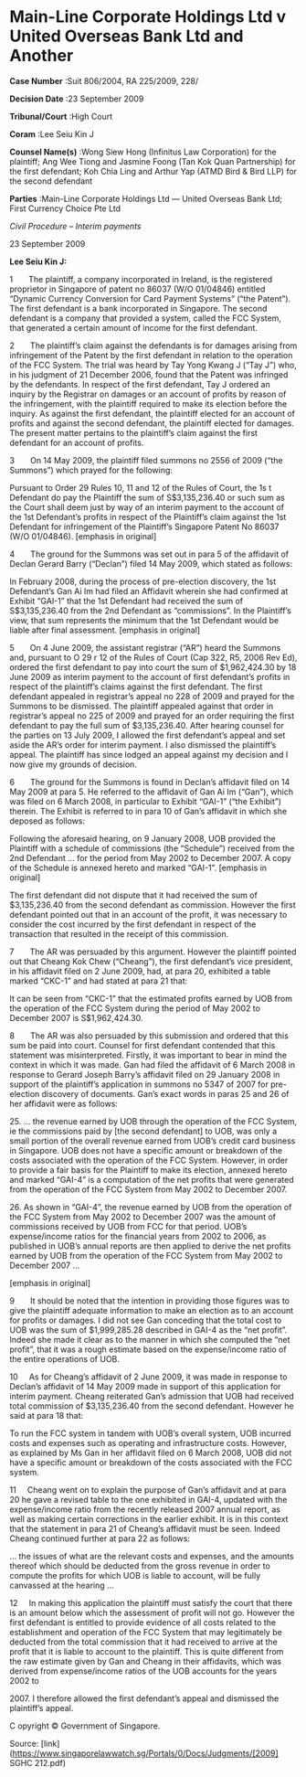 # Main-Line Corporate Holdings Ltd v United Overseas Bank Ltd and Another 



**Case Number** :Suit 806/2004, RA 225/2009, 228/ 

**Decision Date** :23 September 2009 

**Tribunal/Court** :High Court 

**Coram** :Lee Seiu Kin J 

**Counsel Name(s)** :Wong Siew Hong (Infinitus Law Corporation) for the plaintiff; Ang Wee Tiong and Jasmine Foong (Tan Kok Quan Partnership) for the first defendant; Koh Chia Ling and Arthur Yap (ATMD Bird & Bird LLP) for the second defendant 

**Parties** :Main-Line Corporate Holdings Ltd — United Overseas Bank Ltd; First Currency Choice Pte Ltd 

_Civil Procedure_ – _Interim payments_ 

23 September 2009 

**Lee Seiu Kin J:** 

1       The plaintiff, a company incorporated in Ireland, is the registered proprietor in Singapore of patent no 86037 (W/O 01/04846) entitled “Dynamic Currency Conversion for Card Payment Systems” (“the Patent”). The first defendant is a bank incorporated in Singapore. The second defendant is a company that provided a system, called the FCC System, that generated a certain amount of income for the first defendant. 

2       The plaintiff’s claim against the defendants is for damages arising from infringement of the Patent by the first defendant in relation to the operation of the FCC System. The trial was heard by Tay Yong Kwang J (“Tay J”) who, in his judgment of 21 December 2006, found that the Patent was infringed by the defendants. In respect of the first defendant, Tay J ordered an inquiry by the Registrar on damages or an account of profits by reason of the infringement, with the plaintiff required to make its election before the inquiry. As against the first defendant, the plaintiff elected for an account of profits and against the second defendant, the plaintiff elected for damages. The present matter pertains to the plaintiff’s claim against the first defendant for an account of profits. 

3       On 14 May 2009, the plaintiff filed summons no 2556 of 2009 (“the Summons”) which prayed for the following: 

 Pursuant to Order 29 Rules 10, 11 and 12 of the Rules of Court, the 1s t Defendant do pay the Plaintiff the sum of S$3,135,236.40 or such sum as the Court shall deem just by way of an interim payment to the account of the 1st Defendant’s profits in respect of the Plaintiff’s claim against the 1st Defendant for infringement of the Plaintiff’s Singapore Patent No 86037 (W/O 01/04846). [emphasis in original] 

4       The ground for the Summons was set out in para 5 of the affidavit of Declan Gerard Barry (“Declan”) filed 14 May 2009, which stated as follows: 


 In February 2008, during the process of pre-election discovery, the 1st Defendant’s Gan Ai Im had filed an Affidavit wherein she had confirmed at Exhibit “GAI-1” that the 1st Defendant had received the sum of S$3,135,236.40 from the 2nd Defendant as “commissions”. In the Plaintiff’s view, that sum represents the minimum that the 1st Defendant would be liable after final assessment. [emphasis in original] 

5       On 4 June 2009, the assistant registrar (“AR”) heard the Summons and, pursuant to O 29 r 12 of the Rules of Court (Cap 322, R5, 2006 Rev Ed), ordered the first defendant to pay into court the sum of $1,962,424.30 by 18 June 2009 as interim payment to the account of first defendant’s profits in respect of the plaintiff’s claims against the first defendant. The first defendant appealed in registrar’s appeal no 228 of 2009 and prayed for the Summons to be dismissed. The plaintiff appealed against that order in registrar’s appeal no 225 of 2009 and prayed for an order requiring the first defendant to pay the full sum of $3,135,236.40. After hearing counsel for the parties on 13 July 2009, I allowed the first defendant’s appeal and set aside the AR’s order for interim payment. I also dismissed the plaintiff’s appeal. The plaintiff has since lodged an appeal against my decision and I now give my grounds of decision. 

6       The ground for the Summons is found in Declan’s affidavit filed on 14 May 2009 at para 5. He referred to the affidavit of Gan Ai Im (“Gan”), which was filed on 6 March 2008, in particular to Exhibit “GAI-1” (“the Exhibit”) therein. The Exhibit is referred to in para 10 of Gan’s affidavit in which she deposed as follows: 

 Following the aforesaid hearing, on 9 January 2008, UOB provided the Plaintiff with a schedule of commissions (the “Schedule”) received from the 2nd Defendant ... for the period from May 2002 to December 2007. A copy of the Schedule is annexed hereto and marked “GAI-1”. [emphasis in original] 

The first defendant did not dispute that it had received the sum of $3,135,236.40 from the second defendant as commission. However the first defendant pointed out that in an account of the profit, it was necessary to consider the cost incurred by the first defendant in respect of the transaction that resulted in the receipt of this commission. 

7       The AR was persuaded by this argument. However the plaintiff pointed out that Cheang Kok Chew (“Cheang”), the first defendant’s vice president, in his affidavit filed on 2 June 2009, had, at para 20, exhibited a table marked “CKC-1” and had stated at para 21 that: 

 It can be seen from “CKC-1” that the estimated profits earned by UOB from the operation of the FCC System during the period of May 2002 to December 2007 is S$1,962,424.30. 

8       The AR was also persuaded by this submission and ordered that this sum be paid into court. Counsel for first defendant contended that this statement was misinterpreted. Firstly, it was important to bear in mind the context in which it was made. Gan had filed the affidavit of 6 March 2008 in response to Gerard Joseph Barry’s affidavit filed on 29 January 2008 in support of the plaintiff’s application in summons no 5347 of 2007 for pre-election discovery of documents. Gan’s exact words in paras 25 and 26 of her affidavit were as follows: 


25\. ... the revenue earned by UOB through the operation of the FCC System, ie the commissions paid by [the second defendant] to UOB, was only a small portion of the overall revenue earned from UOB’s credit card business in Singapore. UOB does not have a specific amount or breakdown of the costs associated with the operation of the FCC System.     However, in order to provide a fair basis for the Plaintiff to make its election, annexed hereto and marked “GAI-4” is a computation of the net profits that were generated from the operation of the FCC System from May 2002 to December 2007. 

26\. As shown in “GAI-4”, the revenue earned by UOB from the operation of the FCC     System from May 2002 to December 2007 was the amount of commissions received by UOB from FCC for that period. UOB’s expense/income ratios for the financial years from 2002 to 2006, as published in UOB’s annual reports are then applied to derive the net profits earned by UOB from the operation of the FCC System from May 2002 to December 2007 ... 

 [emphasis in original] 

9       It should be noted that the intention in providing those figures was to give the plaintiff adequate information to make an election as to an account for profits or damages. I did not see Gan conceding that the total cost to UOB was the sum of $1,999,285.28 described in GAI-4 as the “net profit”. Indeed she made it clear as to the manner in which she computed the “net profit”, that it was a rough estimate based on the expense/income ratio of the entire operations of UOB. 

10     As for Cheang’s affidavit of 2 June 2009, it was made in response to Declan’s affidavit of 14 May 2009 made in support of this application for interim payment. Cheang reiterated Gan’s admission that UOB had received total commission of $3,135,236.40 from the second defendant. However he said at para 18 that: 

 To run the FCC system in tandem with UOB’s overall system, UOB incurred costs and expenses such as operating and infrastructure costs. However, as explained by Ms Gan in her affidavit filed on 6 March 2008, UOB did not have a specific amount or breakdown of the costs associated with the FCC system. 

11     Cheang went on to explain the purpose of Gan’s affidavit and at para 20 he gave a revised table to the one exhibited in GAI-4, updated with the expense/income ratio from the recently released 2007 annual report, as well as making certain corrections in the earlier exhibit. It is in this context that the statement in para 21 of Cheang’s affidavit must be seen. Indeed Cheang continued further at para 22 as follows: 

 ... the issues of what are the relevant costs and expenses, and the amounts thereof which should be deducted from the gross revenue in order to compute the profits for which UOB is liable to account, will be fully canvassed at the hearing ... 

12     In making this application the plaintiff must satisfy the court that there is an amount below which the assessment of profit will not go. However the first defendant is entitled to provide evidence of all costs related to the establishment and operation of the FCC System that may legitimately be deducted from the total commission that it had received to arrive at the profit that it is liable to account to the plaintiff. This is quite different from the raw estimate given by Gan and Cheang in their affidavits, which was derived from expense/income ratios of the UOB accounts for the years 2002 to 

2007\. I therefore allowed the first defendant’s appeal and dismissed the plaintiff’s appeal. 


C opyright © Government of Singapore. 


Source: [link](https://www.singaporelawwatch.sg/Portals/0/Docs/Judgments/[2009] SGHC 212.pdf)

